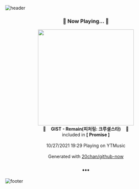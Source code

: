 ![header](https://capsule-render.vercel.app/api?type=wave&height=170&section=header&text=Hi.%20I'm%20SHIFT&fontColor=090707&fontAlignX=45&fontAlignY=65&fontSize=100)

<h3 align="center">🎵 Now Playing... 🎵</h3>
<p align="center">
  <a href="https://music.youtube.com/watch?v=__w-Eu5cnks">
    <img width="300" src="https://lh3.googleusercontent.com/xyRnc2QtR5vrI_lZgxKZlZOEYRY_NFiNdT9yp5uEGN0q5myWaHZpXfpQTBTYs6-OrbGWZMfArUIwW5LNpQ">
  </a>
  <br>
  🎵&nbsp&nbsp&nbsp <b>GIST - Remain(피처링: 크루셜스타)</b> &nbsp&nbsp&nbsp🎵
  <br>
  included in <b>[ Promise ]</b>
  
  <br />
  <br />
  10/27/2021 19:29 Playing on YTMusic
  <br />
  <br />
  Generated with <a href="https://github.com/20chan/github-now">20chan/github-now</a>
</p>

<h3 align="center">•••</h3>

![footer](https://capsule-render.vercel.app/api?type=wave&height=150&section=footer)
